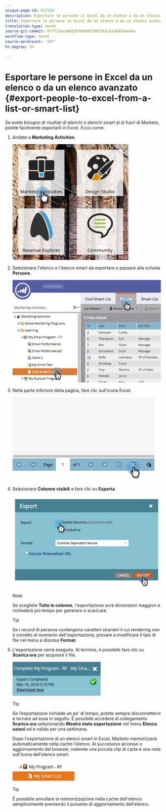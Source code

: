 ```yaml
---
unique-page-id: 557329
description: Esportare le persone in Excel da un elenco o da un elenco avanzato - Marketo Docs - Documentazione prodotto
title: Esportare le persone in Excel da un elenco o da un elenco avanzato
translation-type: tm+mt
source-git-commit: 07f713ece9832b7696451001f61c6a3b45b4a94a
workflow-type: tm+mt
source-wordcount: '237'
ht-degree: 0%

---
```



# Esportare le persone in Excel da un elenco o da un elenco avanzato {#export-people-to-excel-from-a-list-or-smart-list}

Se avete bisogno di risultati di elenchi o elenchi smart al di fuori di Marketo, potete facilmente esportarli in Excel. Ecco come.

1. Andate a **Marketing Activities**.

   ![](assets/ma.png)

1. Selezionare l&#39;elenco o l&#39;elenco smart da esportare e passare alla scheda **Persone**.

   ![](assets/smartlistpeopletab-hands.png)

1. Nella parte inferiore della pagina, fare clic sull&#39;icona Excel.

   ![](assets/exportpeople.png)

1. Selezionare **Colonne visibili** e fare clic su **Esporta**.

   ![](assets/image2014-9-11-14-3a1-3a37.png)

   >[!NOTE]
   >
   >Se scegliete **Tutte le colonne**, l&#39;esportazione avrà dimensioni maggiori e richiederà più tempo per generare o scaricare.

   >[!TIP]
   >
   >Se i record di persona contengono caratteri stranieri il cui rendering non è corretto al momento dell&#39;esportazione, provare a modificare il tipo di file nel menu a discesa **Format**.

1. L&#39;esportazione verrà eseguita. Al termine, è possibile fare clic su **Scarica ora** per acquisire il file.

   ![](assets/popup.png)

   >[!TIP]
   >
   >Se l’esportazione richiede un po’ di tempo, potete sempre disconnettervi e tornare ad essa in seguito. È possibile accedere al collegamento **Scarica ora** selezionando **Mostra stato esportazione** nel menu **Elenca azioni** ed è valido per una settimana.

   Dopo l&#39;esportazione di un elenco smart in Excel, Marketo memorizzerà automaticamente nella cache l&#39;elenco. Al successivo accesso o aggiornamento del browser, noterete una piccola clip di carta e una nota sull&#39;icona dell&#39;elenco smart.

   ![](assets/cached.png)

   >[!TIP]
   >
   >È possibile annullare la memorizzazione nella cache dell&#39;elenco semplicemente premendo il pulsante di aggiornamento dell&#39;elenco.
